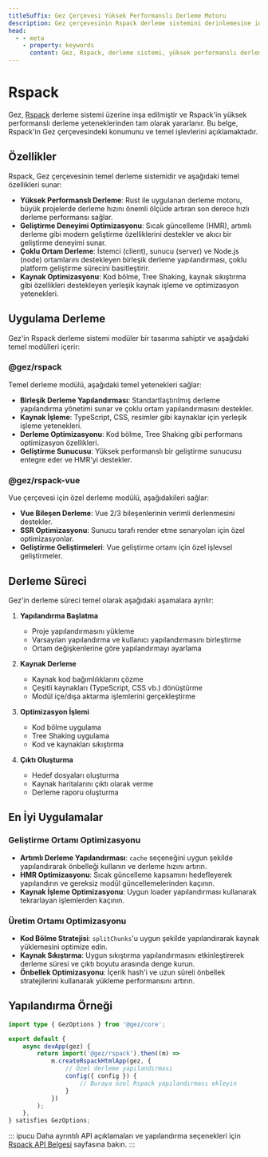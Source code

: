 ```yaml
---
titleSuffix: Gez Çerçevesi Yüksek Performanslı Derleme Motoru
description: Gez çerçevesinin Rspack derleme sistemini derinlemesine inceleyin, yüksek performanslı derleme, çoklu ortam derleme, kaynak optimizasyonu gibi temel özelliklerle modern Web uygulamaları oluşturmanıza yardımcı olur.
head:
  - - meta
    - property: keywords
      content: Gez, Rspack, derleme sistemi, yüksek performanslı derleme, sıcak güncelleme, çoklu ortam derleme, Tree Shaking, kod bölme, SSR, kaynak optimizasyonu, geliştirme verimliliği, derleme araçları
---
```


# Rspack

Gez, [Rspack](https://rspack.dev/) derleme sistemi üzerine inşa edilmiştir ve Rspack'in yüksek performanslı derleme yeteneklerinden tam olarak yararlanır. Bu belge, Rspack'in Gez çerçevesindeki konumunu ve temel işlevlerini açıklamaktadır.

## Özellikler

Rspack, Gez çerçevesinin temel derleme sistemidir ve aşağıdaki temel özellikleri sunar:

- **Yüksek Performanslı Derleme**: Rust ile uygulanan derleme motoru, büyük projelerde derleme hızını önemli ölçüde artıran son derece hızlı derleme performansı sağlar.
- **Geliştirme Deneyimi Optimizasyonu**: Sıcak güncelleme (HMR), artımlı derleme gibi modern geliştirme özelliklerini destekler ve akıcı bir geliştirme deneyimi sunar.
- **Çoklu Ortam Derleme**: İstemci (client), sunucu (server) ve Node.js (node) ortamlarını destekleyen birleşik derleme yapılandırması, çoklu platform geliştirme sürecini basitleştirir.
- **Kaynak Optimizasyonu**: Kod bölme, Tree Shaking, kaynak sıkıştırma gibi özellikleri destekleyen yerleşik kaynak işleme ve optimizasyon yetenekleri.

## Uygulama Derleme

Gez'in Rspack derleme sistemi modüler bir tasarıma sahiptir ve aşağıdaki temel modülleri içerir:

### @gez/rspack

Temel derleme modülü, aşağıdaki temel yetenekleri sağlar:

- **Birleşik Derleme Yapılandırması**: Standartlaştırılmış derleme yapılandırma yönetimi sunar ve çoklu ortam yapılandırmasını destekler.
- **Kaynak İşleme**: TypeScript, CSS, resimler gibi kaynaklar için yerleşik işleme yetenekleri.
- **Derleme Optimizasyonu**: Kod bölme, Tree Shaking gibi performans optimizasyon özellikleri.
- **Geliştirme Sunucusu**: Yüksek performanslı bir geliştirme sunucusu entegre eder ve HMR'yi destekler.

### @gez/rspack-vue

Vue çerçevesi için özel derleme modülü, aşağıdakileri sağlar:

- **Vue Bileşen Derleme**: Vue 2/3 bileşenlerinin verimli derlenmesini destekler.
- **SSR Optimizasyonu**: Sunucu tarafı render etme senaryoları için özel optimizasyonlar.
- **Geliştirme Geliştirmeleri**: Vue geliştirme ortamı için özel işlevsel geliştirmeler.

## Derleme Süreci

Gez'in derleme süreci temel olarak aşağıdaki aşamalara ayrılır:

1. **Yapılandırma Başlatma**
   - Proje yapılandırmasını yükleme
   - Varsayılan yapılandırma ve kullanıcı yapılandırmasını birleştirme
   - Ortam değişkenlerine göre yapılandırmayı ayarlama

2. **Kaynak Derleme**
   - Kaynak kod bağımlılıklarını çözme
   - Çeşitli kaynakları (TypeScript, CSS vb.) dönüştürme
   - Modül içe/dışa aktarma işlemlerini gerçekleştirme

3. **Optimizasyon İşlemi**
   - Kod bölme uygulama
   - Tree Shaking uygulama
   - Kod ve kaynakları sıkıştırma

4. **Çıktı Oluşturma**
   - Hedef dosyaları oluşturma
   - Kaynak haritalarını çıktı olarak verme
   - Derleme raporu oluşturma

## En İyi Uygulamalar

### Geliştirme Ortamı Optimizasyonu

- **Artımlı Derleme Yapılandırması**: `cache` seçeneğini uygun şekilde yapılandırarak önbelleği kullanın ve derleme hızını artırın.
- **HMR Optimizasyonu**: Sıcak güncelleme kapsamını hedefleyerek yapılandırın ve gereksiz modül güncellemelerinden kaçının.
- **Kaynak İşleme Optimizasyonu**: Uygun loader yapılandırması kullanarak tekrarlayan işlemlerden kaçının.

### Üretim Ortamı Optimizasyonu

- **Kod Bölme Stratejisi**: `splitChunks`'u uygun şekilde yapılandırarak kaynak yüklemesini optimize edin.
- **Kaynak Sıkıştırma**: Uygun sıkıştırma yapılandırmasını etkinleştirerek derleme süresi ve çıktı boyutu arasında denge kurun.
- **Önbellek Optimizasyonu**: İçerik hash'i ve uzun süreli önbellek stratejilerini kullanarak yükleme performansını artırın.

## Yapılandırma Örneği

```ts title="src/entry.node.ts"
import type { GezOptions } from '@gez/core';

export default {
    async devApp(gez) {
        return import('@gez/rspack').then((m) =>
            m.createRspackHtmlApp(gez, {
                // Özel derleme yapılandırması
                config({ config }) {
                    // Buraya özel Rspack yapılandırması ekleyin
                }
            })
        );
    },
} satisfies GezOptions;
```

::: ipucu
Daha ayrıntılı API açıklamaları ve yapılandırma seçenekleri için [Rspack API Belgesi](/api/app/rspack.html) sayfasına bakın.
:::